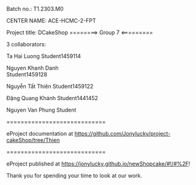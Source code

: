 Batch no.: T1.2303.M0

CENTER NAME: ACE-HCMC-2-FPT

Project title: DCakeShop
========> Group 7 <=========

3 collaborators:

Ta Hai Luong 
Student1459114

Nguyen Khanh Danh  
Student1459128

Nguyễn Tất Thiên 
Student1459122

Đặng Quang Khánh 
Student1441452

Nguyen Van Phung
Student

============================

eProject documentation at https://github.com/Jonylucky/project-cakeShop/tree/Thien

============================

eProject published at https://jonylucky.github.io/newShopcake/#!/#%2F!

Thank you for spending your time to look at our work.
